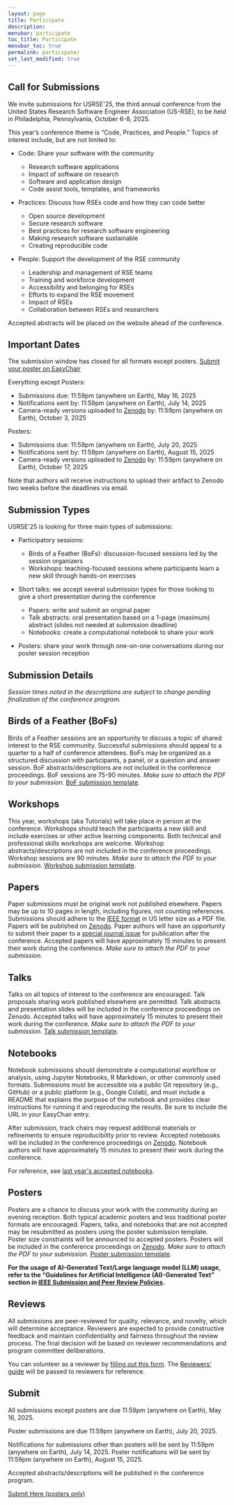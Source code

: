 ```yaml
---
layout: page
title: Participate
description: 
menubar: participate
toc_title: Participate
menubar_toc: true
permalink: participate/
set_last_modified: true
---
```


## Call for Submissions

We invite submissions for USRSE'25, the third annual conference
from the United States Research Software Engineer Association 
(US-RSE), to be held in Philadelphia, Pennsylvania, October 
6-8, 2025. 

This year’s conference theme is “Code, Practices, and People.”
Topics of interest include, but are not limited to:

- Code: Share your software with the community
  - Research software applications
  - Impact of software on research
  - Software and application design
  - Code assist tools, templates, and frameworks


- Practices: Discuss how RSEs code and how they can code better
  - Open source development
  - Secure research software 
  - Best practices for research software engineering
  - Making research software sustainable
  - Creating reproducible code


- People: Support the development of the RSE community
  - Leadership and management of RSE teams
  - Training and workforce development
  - Accessibility and belonging for RSEs
  - Efforts to expand the RSE movement
  - Impact of RSEs
  - Collaboration between RSEs and researchers

Accepted abstracts will be placed on the website ahead of the conference.

## Important Dates

The submission window has closed for all formats except posters.
[Submit your poster on EasyChair](https://easychair.org/conferences/?conf=usrse25)

Everything except Posters: 
- Submissions due: 11:59pm (anywhere on Earth), May 16, 2025
- Notifications sent by: 11:59pm (anywhere on Earth), July 14, 2025
- Camera-ready versions uploaded to [Zenodo](https://zenodo.org/communities/usrse25) by: 11:59pm (anywhere on Earth), October 3, 2025
 
Posters: 
- Submissions due: 11:59pm (anywhere on Earth), July 20, 2025
- Notifications sent by: 11:59pm (anywhere on Earth), August 15, 2025
- Camera-ready versions uploaded to [Zenodo](https://zenodo.org/communities/usrse25) by: 11:59pm (anywhere on Earth), October 17, 2025

Note that authors will receive instructions to upload their artifact to Zenodo two weeks before the deadlines via email.

## Submission Types
USRSE'25 is looking for three main types of submissions:
- Participatory sessions:
  - Birds of a Feather (BoFs): discussion-focused sessions led by 
the session organizers
  - Workshops: teaching-focused sessions where participants learn a 
new skill through hands-on exercises

- Short talks: we accept several submission types for those looking to 
give a short presentation during the conference
  - Papers: write and submit an original paper
  - Talk abstracts: oral presentation based on a 1-page (maximum) 
abstract (slides not needed at submission deadline)
  - Notebooks: create a computational notebook to share your work

- Posters: share your work through one-on-one conversations during our 
poster session reception

## Submission Details
*Session times noted in the descriptions are subject to 
change pending finalization of the conference program.*  

## Birds of a Feather (BoFs)

Birds of a Feather sessions are an opportunity to discuss a topic 
of shared interest to the RSE community.  Successful submissions 
should appeal to a quarter to a half of conference attendees. 
BoFs may be organized as a structured discussion with participants,
a panel, or a question and answer session. BoF abstracts/descriptions 
are not included in the conference proceedings. BoF sessions are
75-90 minutes. *Make sure to attach the PDF to your submission.*
[BoF submission template](https://docs.google.com/document/d/19Yto8Vbgv90avxSStFHyZ4ImvCGizWmJ/edit?usp=sharing&ouid=110633704377428446960&rtpof=true&sd=true). 

## Workshops
This year, workshops (aka Tutorials) will take place in person at the conference.
Workshops should teach the participants a new skill and include exercises or 
other active learning components.  Both technical and professional skills 
workshops are welcome.  Workshop abstracts/descriptions are not included in the 
conference proceedings.  Workshop sessions are 90 minutes. *Make sure to attach the PDF to your submission.*
[Workshop submission template](https://docs.google.com/document/d/1gVP7gDM4nyhON35kqC27hUT7CATl-DQH/edit?usp=sharing&ouid=110633704377428446960&rtpof=true&sd=true).

## Papers
Paper submissions must be original work not published elsewhere.  Papers 
may be up to 10 pages in length, including figures, not counting 
references. Submissions should adhere to the 
[IEEE format](https://www.ieee.org/conferences/publishing/templates.html) in US letter 
size as a PDF file. Papers will be published on [Zenodo](https://zenodo.org/communities/usrse25). Paper authors will have an opportunity to submit their paper to 
a [special journal issue](https://us-rse.org/usrse25/participate/special-issue/) for publication 
after the conference. Accepted papers will have approximately 15 minutes to present their work 
during the conference. *Make sure to attach the PDF to your submission.*

## Talks
Talks on all topics of interest to the conference are encouraged.  Talk 
proposals sharing work published elsewhere are permitted. Talk abstracts 
and presentation slides will be included in the conference proceedings 
on Zenodo.  Accepted talks will have approximately 15 minutes to present 
their work during the conference. *Make sure to attach the PDF to your submission.*
[Talk submission template](https://docs.google.com/document/d/1qI71P2LgZzylRllHtqWLxrYyEXYtx2dm/edit?usp=sharing&ouid=110633704377428446960&rtpof=true&sd=true). 

## Notebooks

Notebook submissions should demonstrate a computational workflow or analysis, using Jupyter Notebooks, R Markdown, or other commonly used formats. Submissions must be accessible via a public Git repository (e.g., GitHub) or a public platform (e.g., Google Colab), and must include a README that explains the purpose of the notebook and provides clear instructions for running it and reproducing the results. Be sure to include the URL in your EasyChair entry.

After submission, track chairs may request additional materials or refinements to ensure reproducibility prior to review. Accepted notebooks will be included in the conference proceedings on [Zenodo](https://zenodo.org/communities/usrse25). Notebook authors will have approximately 15 minutes to present their work during the conference. 

For reference, see [last year's accepted notebooks](https://us-rse.org/usrse24/program/notebooks/).

## Posters
Posters are a chance to discuss your work with the community during 
an evening reception.  Both typical academic posters and less 
traditional poster formats are encouraged.  Papers, talks, and 
notebooks that are not accepted may be resubmitted as posters using 
the poster submission template. Poster size constraints will be 
announced to accepted posters. Posters will be included in the conference proceedings on [Zenodo](https://zenodo.org/communities/usrse25).
*Make sure to attach the PDF to your submission.*
[Poster submission template](https://docs.google.com/document/d/1ryYqg8He6a3oHRFLfxjbz9bp4DpZn4Zk/edit?usp=sharing&ouid=110633704377428446960&rtpof=true&sd=true).

**For the usage of AI-Generated Text/Large language model (LLM) usage, 
refer to the “Guidelines for Artificial Intelligence (AI)-Generated 
Text” section in [IEEE Submission and Peer Review Policies](https://journals.ieeeauthorcenter.ieee.org/become-an-ieee-journal-author/publishing-ethics/guidelines-and-policies/submission-and-peer-review-policies/#ai-generated-text).** 

## Reviews
All submissions are peer-reviewed for quality, relevance, and novelty, 
which will determine acceptance. Reviewers are expected to provide 
constructive feedback and maintain confidentiality and fairness 
throughout the review process. The final decision will be based on 
reviewer recommendations and program committee deliberations.


You can volunteer as a reviewer by [filling out this form](https://forms.gle/wj2ufbMJaLB1ExR77).
The [Reviewers' guide](https://docs.google.com/document/d/1i1H96ZCkOqnisZDpgxw7F2fPRhVcSs-WaWNXNJpOx_c/edit?tab=t.0) will be passed to reviewers for reference. 

## Submit

All submissions except posters are due 11:59pm (anywhere on Earth), May 16, 2025.  

Poster submissions are due 11:59pm (anywhere on Earth), July 20, 2025.

Notifications for submissions other than posters will be sent by 11:59pm (anywhere on Earth), July 14, 2025. Poster notifications will be sent by 11:59pm (anywhere on Earth), August 15, 2025.  

Accepted abstracts/descriptions will be published in the conference program.

[Submit Here (posters only)](https://easychair.org/my/conference?conf=usrse25)
